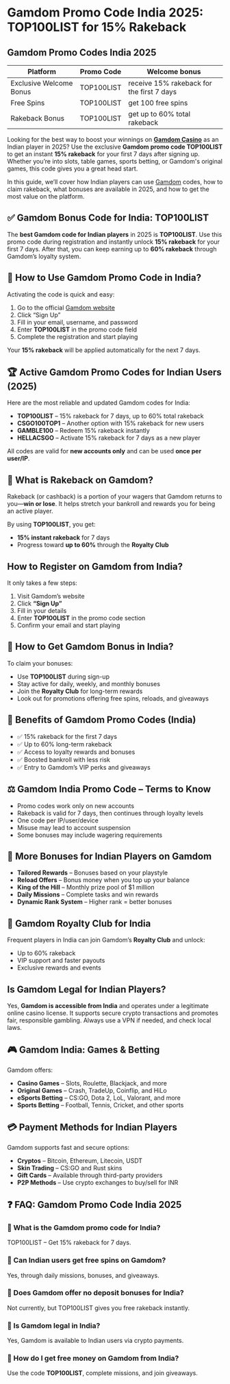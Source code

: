 # **Gamdom Promo Code India 2025: TOP100LIST for 15% Rakeback**

## Gamdom Promo Codes India 2025
| Platform  | Promo Code | Welcome bonus |
| ------------- | ------------- | ------------- |
| Exclusive Welcome Bonus  | TOP100LIST | receive 15% rakeback for the first 7 days |
| Free Spins | TOP100LIST | get 100 free spins |
| Rakeback Bonus | TOP100LIST | get up to 60% total rakeback |

Looking for the best way to boost your winnings on [**Gamdom Casino**](http://gamdom.com/r/top100list) as an Indian player in 2025? Use the exclusive **Gamdom promo code TOP100LIST** to get an instant **15% rakeback** for your first 7 days after signing up. Whether you’re into slots, table games, sports betting, or Gamdom's original games, this code gives you a great head start.

In this guide, we’ll cover how Indian players can use [Gamdom](http://gamdom.com/r/top100list) codes, how to claim rakeback, what bonuses are available in 2025, and how to get the most value on the platform.

## **✅ Gamdom Bonus Code for India: TOP100LIST**

The **best Gamdom code for Indian players** in 2025 is **TOP100LIST**. Use this promo code during registration and instantly unlock **15% rakeback** for your first 7 days. After that, you can keep earning up to **60% rakeback** through Gamdom’s loyalty system.

## **🔐 How to Use Gamdom Promo Code in India?**

Activating the code is quick and easy:

1.  Go to the official [Gamdom website](http://gamdom.com/r/top100list)
2.  Click “Sign Up”
3.  Fill in your email, username, and password
4.  Enter **TOP100LIST** in the promo code field
5.  Complete the registration and start playing

Your **15% rakeback** will be applied automatically for the next 7 days.

## **🏆 Active Gamdom Promo Codes for Indian Users (2025)**

Here are the most reliable and updated Gamdom codes for India:

*   **TOP100LIST** – 15% rakeback for 7 days, up to 60% total rakeback
*   **CSGO100TOP1** – Another option with 15% rakeback for new users
*   **GAMBLE100** – Redeem 15% rakeback instantly
*   **HELLACSGO** – Activate 15% rakeback for 7 days as a new player

All codes are valid for **new accounts only** and can be used **once per user/IP**.

## **💸 What is Rakeback on Gamdom?**

Rakeback (or cashback) is a portion of your wagers that Gamdom returns to you—**win or lose**. It helps stretch your bankroll and rewards you for being an active player.

By using **TOP100LIST**, you get:

*   **15% instant rakeback** for 7 days
*   Progress toward **up to 60%** through the **Royalty Club**

## **How to Register on Gamdom from India?**

It only takes a few steps:

1.  Visit Gamdom’s website
2.  Click **“Sign Up”**
3.  Fill in your details
4.  Enter **TOP100LIST** in the promo code section
5.  Confirm your email and start playing

## **🎁 How to Get Gamdom Bonus in India?**

To claim your bonuses:

*   Use **TOP100LIST** during sign-up
*   Stay active for daily, weekly, and monthly bonuses
*   Join the **Royalty Club** for long-term rewards
*   Look out for promotions offering free spins, reloads, and giveaways

## **🌟 Benefits of Gamdom Promo Codes (India)**

*   ✅ 15% rakeback for the first 7 days
*   ✅ Up to 60% long-term rakeback
*   ✅ Access to loyalty rewards and bonuses
*   ✅ Boosted bankroll with less risk
*   ✅ Entry to Gamdom’s VIP perks and giveaways

## **⚖️ Gamdom India Promo Code – Terms to Know**

*   Promo codes work only on new accounts
*   Rakeback is valid for 7 days, then continues through loyalty levels
*   One code per IP/user/device
*   Misuse may lead to account suspension
*   Some bonuses may include wagering requirements

## **🎉 More Bonuses for Indian Players on Gamdom**

*   **Tailored Rewards** – Bonuses based on your playstyle
*   **Reload Offers** – Bonus money when you top up your balance
*   **King of the Hill** – Monthly prize pool of $1 million
*   **Daily Missions** – Complete tasks and win rewards
*   **Dynamic Rank System** – Higher rank = better bonuses

## **👑 Gamdom Royalty Club for India**

Frequent players in India can join Gamdom’s **Royalty Club** and unlock:

*   Up to 60% rakeback
*   VIP support and faster payouts
*   Exclusive rewards and events

## **Is Gamdom Legal for Indian Players?**

Yes, **Gamdom is accessible from India** and operates under a legitimate online casino license. It supports secure crypto transactions and promotes fair, responsible gambling. Always use a VPN if needed, and check local laws.

## **🎮 Gamdom India: Games & Betting**

Gamdom offers:

*   **Casino Games** – Slots, Roulette, Blackjack, and more
*   **Original Games** – Crash, TradeUp, Coinflip, and HiLo
*   **eSports Betting** – CS:GO, Dota 2, LoL, Valorant, and more
*   **Sports Betting** – Football, Tennis, Cricket, and other sports

## **💳 Payment Methods for Indian Players**

Gamdom supports fast and secure options:

*   **Cryptos** – Bitcoin, Ethereum, Litecoin, USDT
*   **Skin Trading** – CS:GO and Rust skins
*   **Gift Cards** – Available through third-party providers
*   **P2P Methods** – Use crypto exchanges to buy/sell for INR

## **❓ FAQ: Gamdom Promo Code India 2025**

### **🔹 What is the Gamdom promo code for India?**  
TOP100LIST – Get 15% rakeback for 7 days.

### **🔹 Can Indian users get free spins on Gamdom?**  
Yes, through daily missions, bonuses, and giveaways.

### **🔹 Does Gamdom offer no deposit bonuses for India?**  
Not currently, but TOP100LIST gives you free rakeback instantly.

### **🔹 Is Gamdom legal in India?**  
Yes, Gamdom is available to Indian users via crypto payments.

### **🔹 How do I get free money on Gamdom from India?**  
Use the code **TOP100LIST**, complete missions, and join giveaways.
